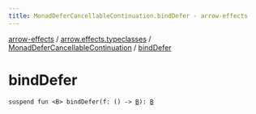 ```yaml
---
title: MonadDeferCancellableContinuation.bindDefer - arrow-effects
---
```


[arrow-effects](../../index.html) / [arrow.effects.typeclasses](../index.html) / [MonadDeferCancellableContinuation](index.html) / [bindDefer](./bind-defer.html)

# bindDefer

`suspend fun <B> bindDefer(f: () -> `[`B`](bind-defer.html#B)`): `[`B`](bind-defer.html#B)